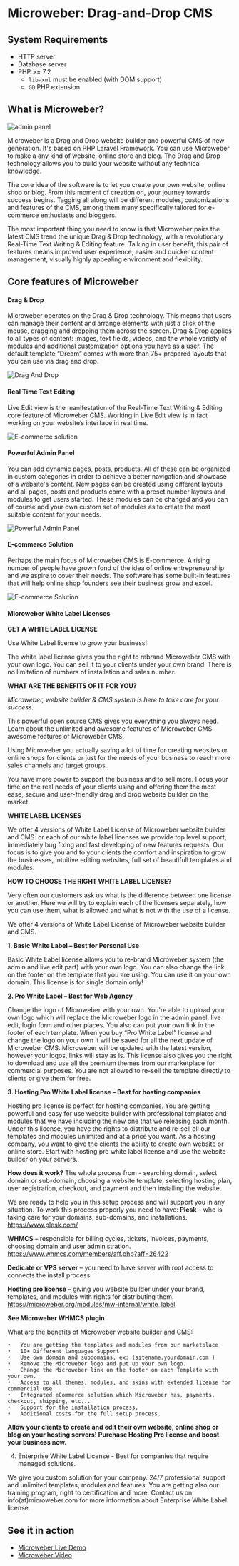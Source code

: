 
# Microweber: Drag-and-Drop CMS

## System Requirements  

* HTTP server  
* Database server
* PHP >= 7.2
  * `lib-xml` must be enabled (with DOM support)
  * `GD` PHP extension
  
## What is Microweber?  


![admin panel](https://microweber.com/cdn/2019_version/1.jpg "")


Microweber is a Drag and Drop website builder and powerful CMS of new generation. It's based on PHP Laravel Framework. You can use Microweber to make a any kind of website, online store and blog. The Drag and Drop technology allows you to build your website without any technical knowledge.

The core idea of the software is to let you create your own website, online shop or blog. From this moment of creation on, your journey towards success begins. Tagging all along will be different modules, customizations and features of the CMS, among them many specifically tailored for e-commerce enthusiasts and bloggers.

The most important thing you need to know is that Microweber pairs the latest CMS trend the unique Drag & Drop technology, with a revolutionary Real-Time Text Writing & Editing feature. Talking in user benefit, this pair of features means improved user experience, easier and quicker content management, visually highly appealing environment and flexibility.


## Core features of Microweber  


#### Drag & Drop

Microweber operates on the Drag & Drop technology. This means that users can manage their content and arrange elements with just a click of the mouse, dragging and dropping them across the screen. Drag & Drop applies to all types of content: images, text fields, videos, and the whole variety of modules and additional customization options you have as a user. The default template “Dream” comes with more than 75+ prepared layouts that you can use via drag and drop.

![Drag And Drop](https://microweber.com/cdn/2019_version/Drag_Drop_CMS_Microweber.gif "")



#### Real Time Text Editing

Live Edit view is the manifestation of the Real-Time Text Writing & Editing core feature of Microweber CMS. Working in Live Edit view is in fact working on your website’s interface in real time.

![E-commerce solution](https://sitestatic.microweber.com/cdn/gh_readme/homepage-2018-third-section.gif "")



#### Powerful Admin Panel

You can add dynamic pages, posts, products. All of these can be organized in custom categories in order to achieve a better navigation and showcase of a website's content. New pages can be created using different layouts and all pages, posts and products come with a preset number layouts and modules to get users started. These modules can be changed and you can of course add your own custom set of modules as to create the most suitable content for your needs.

![Powerful Admin Panel](https://microweber.com/cdn/2019_version/2.jpg "")



#### E-commerce Solution

Perhaps the main focus of Microweber CMS is E-commerce. A rising number of people have grown fond of the idea of online entrepreneurship and we aspire to cover their needs. The software has some built-in features that will help online shop founders see their business grow and excel.

![E-commerce Solution](https://microweber.com/cdn/2019_version/3.jpg "")



#### Microweber White Label Licenses

**GET A WHITE LABEL LICENSE**

Use White Label license to grow your business!

The white label license gives you the right to rebrand Microweber CMS with your own logo. You can sell it to your clients under your own brand. There is no limitation of numbers of installation and sales number.

**WHAT ARE THE BENEFITS OF IT FOR YOU?**

*Microweber, website builder & CMS system is here to take care for your success.* 

This powerful open source CMS gives you everything you always need. Learn about the unlimited and awesome features of Microweber CMS awesome features of Microweber CMS.

Using Microweber you actually saving a lot of time for creating websites or online shops for clients or just for the needs of your business to reach more sales channels and target groups.
 

You have more power to support the business and to sell more. 
Focus your time on the real needs of your clients using and offering them the most ease, secure and user-friendly drag and drop website builder on the market.

**WHITE LABEL LICENSES**

We offer 4 versions of White Label License of Microweber website builder and CMS.
or each of our white label licenses we provide top level support, immediately bug fixing and fast developing of new features requests. Our focus is to give you and to your clients the comfort and inspiration to grow the businesses, intuitive editing websites, full set of beautifull templates and modules.

**HOW TO CHOOSE THE RIGHT WHITE LABEL LICENSE?**

Very often our customers ask us what is the difference between one license or another. Here we will try to explain each of the licenses separately, how you can use them, what is allowed and what is not with the use of a license.

We offer 4 versions of White Label License of Microweber website builder and CMS.

**1. Basic White Label – Best for Personal Use**

Basic White Label license allows you to re-brand Microweber system (the admin and live edit part) with your own logo. You can also change the link on the footer on the template that you are using. You can use it on your own domain. This license is for single domain only! 


**2. Pro White Label – Best for Web Agency**

Change the logo of Microweber with your own. You're able to upload your own logo which will replace the Microweber logo in the admin panel, live edit, login form and other places. You also can put your own link in the footer of each template.
When you buy “Pro White Label” license and change the logo on your own it will be saved for all the next update of Microweber CMS. Microweber will be updated with the latest version, however your logos, links will stay as is.
This license also gives you the right to download and use all the premium themes from our marketplace for commercial purposes. You are not allowed to re-sell the template directly to clients or give them for free.




**3. Hosting Pro White Label license – Best for hosting companies**

Hosting pro license is perfect for hosting companies. You are getting powerful and easy for use website builder with professional templates and modules that we have including the new one that we releasing each month.
Under this license, you have the rights to distribute and re-sell all our templates and modules unlimited and at a price you want. As a hosting company, you want to give the clients the ability to create own website or online store. Start with hosting pro white label license and use the website builder on your servers. 

**How does it work?**
The whole process from - searching domain, select domain or sub-domain, choosing a website template, selecting hosting plan, user registration, checkout, and payment and then installing the website.

We are ready to help you in this setup process and will support you in any situation.
To work this process properly you need to have:
**Plesk** – who is taking care for your domains, sub-domains, and installations. https://www.plesk.com/
 
**WHMCS** – responsible for billing cycles, tickets, invoices, payments, choosing domain and user administration. 
https://www.whmcs.com/members/aff.php?aff=26422

**Dedicate or VPS server** – you need to have server with root access to connects the install process.

**Hosting pro license** – giving you website builder under your brand, templates, and modules with rights for distributing them. https://microweber.org/modules/mw-internal/white_label

 
**See Microweber WHMCS plugin**

What are the benefits of Microweber website builder and CMS:

    •	You are getting the templates and modules from our marketplace
    •	10+ Different languages Support
    •	Use own domain and subdomains, ex: (sitename.yourdomain.com )
    •	Remove the Microweber logo and put up your own logo.
    •	Change the Microweber link on the footer on each Template with your own.
    •	Access to all themes, modules, and skins with extended license for commercial use.
    •	Integrated eCommerce solution which Microweber has, payments, checkout, shipping, etc...
    •	Support for the installation process.
    •	Additional costs for the full setup process.
    
**Allow your clients to create and edit their own website, online shop or blog on your hosting servers! Purchase Hosting Pro license and boost your business now.**

4. Enterprise White Label License - Best for companies that require managed solutions.

We give you custom solution for your company. 24/7 professional support and unlimited templates, modules and features. You are getting also our training program, right to certification and more.
Contact us on info(at)microweber.com for more information about Enterprise White Label license.


 
## See it in action

* [Microweber Live Demo](https://demo.microweber.org/?template=dream)
* [Microweber Video](https://sitestatic.microweber.com/userfiles/templates/mw/videos/1.mp4)

